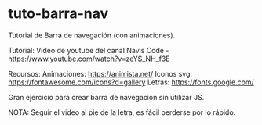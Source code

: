 # tuto-barra-nav

Tutorial de Barra de navegación (con animaciones).

Tutorial: Video de youtube del canal Navis Code - https://www.youtube.com/watch?v=zeYS_NH_f3E

Recursos:
Animaciones: https://animista.net/
Iconos svg: https://fontawesome.com/icons?d=gallery
Letras: https://fonts.google.com/

Gran ejercicio para crear barra de navegación sin utilizar JS.

NOTA: Seguir el video al pie de la letra, es fácil perderse por lo rápido.
